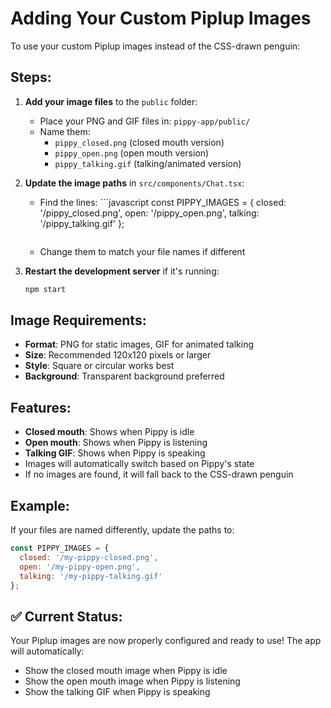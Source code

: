 # Adding Your Custom Piplup Images

To use your custom Piplup images instead of the CSS-drawn penguin:

## Steps:

1. **Add your image files** to the `public` folder:
   - Place your PNG and GIF files in: `pippy-app/public/`
   - Name them:
     - `pippy_closed.png` (closed mouth version)
     - `pippy_open.png` (open mouth version)
     - `pippy_talking.gif` (talking/animated version)

2. **Update the image paths** in `src/components/Chat.tsx`:
   - Find the lines:
           ```javascript
      const PIPPY_IMAGES = {
        closed: '/pippy_closed.png',
        open: '/pippy_open.png', 
        talking: '/pippy_talking.gif'
      };
      ```
   - Change them to match your file names if different

3. **Restart the development server** if it's running:
   ```bash
   npm start
   ```

## Image Requirements:
- **Format**: PNG for static images, GIF for animated talking
- **Size**: Recommended 120x120 pixels or larger
- **Style**: Square or circular works best
- **Background**: Transparent background preferred

## Features:
- **Closed mouth**: Shows when Pippy is idle
- **Open mouth**: Shows when Pippy is listening
- **Talking GIF**: Shows when Pippy is speaking
- Images will automatically switch based on Pippy's state
- If no images are found, it will fall back to the CSS-drawn penguin

## Example:
If your files are named differently, update the paths to:
```javascript
const PIPPY_IMAGES = {
  closed: '/my-pippy-closed.png',
  open: '/my-pippy-open.png', 
  talking: '/my-pippy-talking.gif'
};
```

## ✅ **Current Status:**
Your Piplup images are now properly configured and ready to use! The app will automatically:
- Show the closed mouth image when Pippy is idle
- Show the open mouth image when Pippy is listening
- Show the talking GIF when Pippy is speaking 
